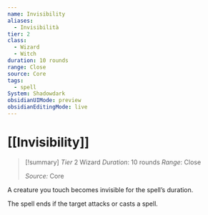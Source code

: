 ```yaml
---
name: Invisibility
aliases:
  - Invisibilità
tier: 2
class:
  - Wizard
  - Witch
duration: 10 rounds
range: Close
source: Core
tags:
  - spell
System: Shadowdark
obsidianUIMode: preview
obsidianEditingMode: live
---
```

# [[Invisibility]]

>[!summary]
> *Tier* 2
> Wizard
> *Duration*: 10 rounds
> *Range*: Close
> 
> *Source:* Core

A creature you touch becomes invisible for the spell’s duration. 

The spell ends if the target attacks or casts a spell.



